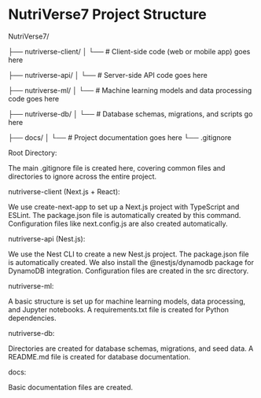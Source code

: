 # NutriVerse7 Project Structure

NutriVerse7/

├── nutriverse-client/
│   └── # Client-side code (web or mobile app) goes here

├── nutriverse-api/
│   └── # Server-side API code goes here

├── nutriverse-ml/
│   └── # Machine learning models and data processing code goes here

├── nutriverse-db/
│   └── # Database schemas, migrations, and scripts go here

├── docs/
│   └── # Project documentation goes here
└── .gitignore

Root Directory:

The main .gitignore file is created here, covering common files and directories to ignore across the entire project.

nutriverse-client (Next.js + React):

We use create-next-app to set up a Next.js project with TypeScript and ESLint.
The package.json file is automatically created by this command.
Configuration files like next.config.js are also created automatically.

nutriverse-api (Nest.js):

We use the Nest CLI to create a new Nest.js project.
The package.json file is automatically created.
We also install the @nestjs/dynamodb package for DynamoDB integration.
Configuration files are created in the src directory.

nutriverse-ml:

A basic structure is set up for machine learning models, data processing, and Jupyter notebooks.
A requirements.txt file is created for Python dependencies.

nutriverse-db:

Directories are created for database schemas, migrations, and seed data.
A README.md file is created for database documentation.

docs:

Basic documentation files are created.
